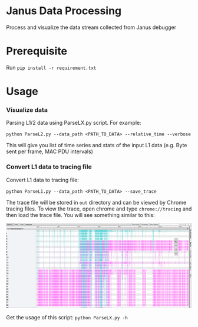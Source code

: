 # Janus Data Processing

Process and visualize the data stream collected from Janus debugger 

# Prerequisite

Run `pip install -r requirement.txt`

# Usage

### Visualize data

Parsing L1/2 data using ParseLX.py script. For example:

```
python ParseL2.py --data_path <PATH_TO_DATA> --relative_time --verbose
```

This will give you list of time series and stats of the input L1 data (e.g. Byte sent per frame, MAC PDU intervals)

### Convert L1 data to tracing file

Convert L1 data to tracing file:

```
python ParseL1.py --data_path <PATH_TO_DATA> --save_trace
```

The trace file will be stored in `out` directory and can be viewed by Chrome tracing files. To view the trace, open chrome and type `chrome://tracing` and then load the trace file. You will see something similar to this:

![Sample L1 trace](Examples/l1_trace_example.png)

Get the usage of this script: `python ParseLX.py -h`

